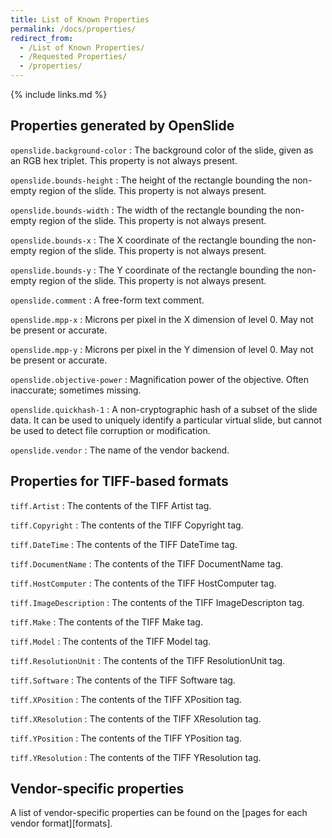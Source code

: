 ```yaml
---
title: List of Known Properties
permalink: /docs/properties/
redirect_from:
  - /List of Known Properties/
  - /Requested Properties/
  - /properties/
---
```


{% include links.md %}

## Properties generated by OpenSlide

`openslide.background-color`
: The background color of the slide, given as an RGB hex triplet. This property
 is not always present.

`openslide.bounds-height`
: The height of the rectangle bounding the non-empty region of the slide.
This property is not always present.

`openslide.bounds-width`
: The width of the rectangle bounding the non-empty region of the slide.
This property is not always present.

`openslide.bounds-x`
: The X coordinate of the rectangle bounding the non-empty region of the slide.
This property is not always present.

`openslide.bounds-y`
: The Y coordinate of the rectangle bounding the non-empty region of the slide.
This property is not always present.

`openslide.comment`
: A free-form text comment.

`openslide.mpp-x`
: Microns per pixel in the X dimension of level 0.  May not be present or
accurate.

`openslide.mpp-y`
: Microns per pixel in the Y dimension of level 0.  May not be present or
accurate.

`openslide.objective-power`
: Magnification power of the objective.  Often inaccurate; sometimes missing.

`openslide.quickhash-1`
: A non-cryptographic hash of a subset of the slide data. It can be used
 to uniquely identify a particular virtual slide, but cannot be used
 to detect file corruption or modification.

`openslide.vendor`
: The name of the vendor backend.


## Properties for TIFF-based formats

`tiff.Artist`
: The contents of the TIFF Artist tag.

`tiff.Copyright`
: The contents of the TIFF Copyright tag.

`tiff.DateTime`
: The contents of the TIFF DateTime tag.

`tiff.DocumentName`
: The contents of the TIFF DocumentName tag.

`tiff.HostComputer`
: The contents of the TIFF HostComputer tag.

`tiff.ImageDescription`
: The contents of the TIFF ImageDescripton tag.

`tiff.Make`
: The contents of the TIFF Make tag.

`tiff.Model`
: The contents of the TIFF Model tag.

`tiff.ResolutionUnit`
: The contents of the TIFF ResolutionUnit tag.

`tiff.Software`
: The contents of the TIFF Software tag.

`tiff.XPosition`
: The contents of the TIFF XPosition tag.

`tiff.XResolution`
: The contents of the TIFF XResolution tag.

`tiff.YPosition`
: The contents of the TIFF YPosition tag.

`tiff.YResolution`
: The contents of the TIFF YResolution tag.


## Vendor-specific properties

A list of vendor-specific properties can be found on the [pages for
each vendor format][formats].
